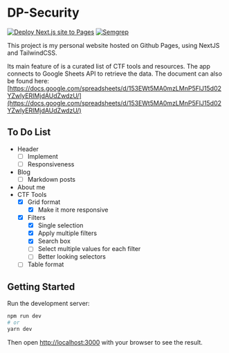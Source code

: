 # DP-Security

[![Deploy Next.js site to Pages](https://github.com/david-pellissier/dp-sec/actions/workflows/nextjs.yml/badge.svg)](https://github.com/david-pellissier/dp-sec/actions/workflows/nextjs.yml)
[![Semgrep](https://github.com/david-pellissier/dp-sec/actions/workflows/semgrep.yml/badge.svg)](https://github.com/david-pellissier/dp-sec/actions/workflows/semgrep.yml)


This project is my personal website hosted on Github Pages, using NextJS and TailwindCSS.

Its main feature of is a curated list of CTF tools and resources. The app connects to Google Sheets API to retrieve the data. The document can also be found here: [https://docs.google.com/spreadsheets/d/153EWt5MA0mzLMnP5FlJ15d02YZwlyERIMjdAUdZwdzU/](https://docs.google.com/spreadsheets/d/153EWt5MA0mzLMnP5FlJ15d02YZwlyERIMjdAUdZwdzU/)

## To Do List

- Header
    - [ ] Implement
    - [ ] Responsiveness
- Blog
    - [ ] Markdown posts
- About me
- CTF Tools
    - [x] Grid format
        - [x] Make it more responsive
    - [x] Filters
        - [x] Single selection
        - [x] Apply multiple filters
        - [x] Search box
        - [ ] Select multiple values for each filter
        - [ ] Better looking selectors 
    - [ ] Table format

## Getting Started

Run the development server:

```bash
npm run dev
# or
yarn dev
```

Then open [http://localhost:3000](http://localhost:3000) with your browser to see the result.
